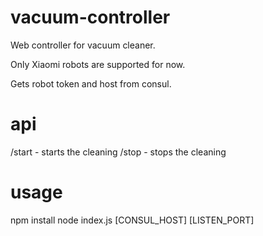 # vacuum-controller
Web controller for vacuum cleaner.

Only Xiaomi robots are supported for now.

Gets robot token and host from consul.

# api
/start - starts the cleaning
/stop - stops the cleaning

# usage
npm install
node index.js [CONSUL_HOST] [LISTEN_PORT]